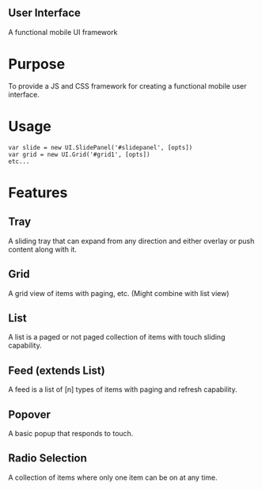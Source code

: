 User Interface
-----------------
A functional mobile UI framework

# Purpose
To provide a JS and CSS framework for creating a functional mobile user interface.

# Usage

    var slide = new UI.SlidePanel('#slidepanel', [opts])
    var grid = new UI.Grid('#grid1', [opts])
    etc...

# Features

## Tray
A sliding tray that can expand from any direction and either overlay or push content along with it.

## Grid
A grid view of items with paging, etc. (Might combine with list view)

## List
A list is a paged or not paged collection of items with touch sliding capability.

## Feed (extends List)
A feed is a list of [n] types of items with paging and refresh capability.

## Popover
A basic popup that responds to touch.

## Radio Selection
A collection of items where only one item can be on at any time.